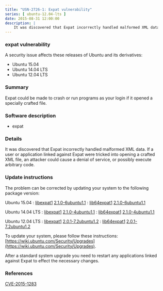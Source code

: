 ```yaml
---
title: "USN-2726-1: Expat vulnerability"
series: [ ubuntu-12.04-lts ]
date: 2015-08-31 12:00:00
description: |
    It was discovered that Expat incorrectly handled malformed XML data. If a user or application linked against Expat were tricked into opening a crafted XML file, an attacker could cause a denial of service, or possibly execute arbitrary code. 
--- 
```

 
### expat vulnerability

A security issue affects these releases of Ubuntu and its derivatives:

* Ubuntu 15.04
* Ubuntu 14.04 LTS
* Ubuntu 12.04 LTS

### Summary

Expat could be made to crash or run programs as your login if it opened a specially crafted file.

### Software description

* expat 

### Details

It was discovered that Expat incorrectly handled malformed XML data. If a user or application linked against Expat were tricked into opening a crafted XML file, an attacker could cause a denial of service, or possibly execute arbitrary code. 

### Update instructions

The problem can be corrected by updating your system to the following package version:

Ubuntu 15.04
 : [libexpat1](https://launchpad.net/ubuntu/+source/expat) <span> [2.1.0-6ubuntu1.1](https://launchpad.net/ubuntu/+source/expat/2.1.0-6ubuntu1.1) </span> 
 : [lib64expat1](https://launchpad.net/ubuntu/+source/expat) <span> [2.1.0-6ubuntu1.1](https://launchpad.net/ubuntu/+source/expat/2.1.0-6ubuntu1.1) </span> 

Ubuntu 14.04 LTS
 : [libexpat1](https://launchpad.net/ubuntu/+source/expat) <span> [2.1.0-4ubuntu1.1](https://launchpad.net/ubuntu/+source/expat/2.1.0-4ubuntu1.1) </span> 
 : [lib64expat1](https://launchpad.net/ubuntu/+source/expat) <span> [2.1.0-4ubuntu1.1](https://launchpad.net/ubuntu/+source/expat/2.1.0-4ubuntu1.1) </span> 

Ubuntu 12.04 LTS
 : [libexpat1](https://launchpad.net/ubuntu/+source/expat) <span> [2.0.1-7.2ubuntu1.2](https://launchpad.net/ubuntu/+source/expat/2.0.1-7.2ubuntu1.2) </span> 
 : [lib64expat1](https://launchpad.net/ubuntu/+source/expat) <span> [2.0.1-7.2ubuntu1.2](https://launchpad.net/ubuntu/+source/expat/2.0.1-7.2ubuntu1.2) </span> 

To update your system, please follow these instructions: [https://wiki.ubuntu.com/Security/Upgrades](https://wiki.ubuntu.com/Security/Upgrades).

After a standard system upgrade you need to restart any applications linked against Expat to effect the necessary changes. 

### References

 [CVE-2015-1283](http://people.ubuntu.com/~ubuntu-security/cve/CVE-2015-1283)
 
